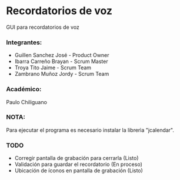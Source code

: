 # Recordatorios de voz
GUI para recordatorios de voz

### Integrantes:
- Guillen Sanchez José - Product Owner
- Ibarra Carreño Brayan - Scrum Master
- Troya Tito Jaime - Scrum Team
- Zambrano Muñoz Jordy - Scrum Team

### Académico:
Paulo Chiliguano

### NOTA:
Para ejecutar el programa es necesario instalar la librerìa "jcalendar".

### TODO
- Corregir pantalla de grabación para cerrarla (Listo)
- Validación para guardar el recordatorio (En proceso)
- Ubicación de íconos en pantalla de grabación (Listo)
